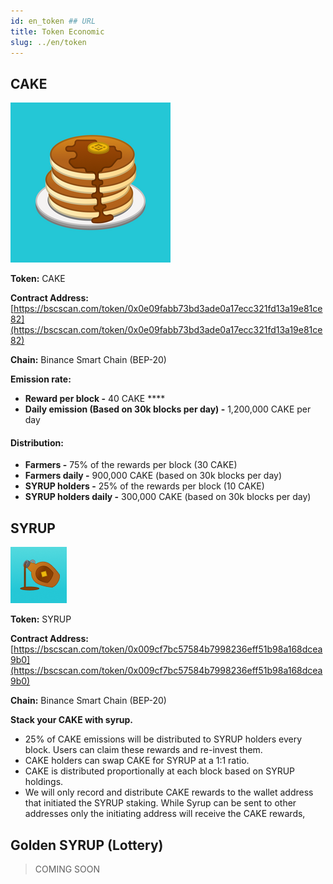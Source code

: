 ```yaml
---
id: en_token ## URL
title: Token Economic
slug: ../en/token
---
```


## CAKE

![img](../static/img/pancake.png)

**Token:** CAKE

**Contract Address:** [https://bscscan.com/token/0x0e09fabb73bd3ade0a17ecc321fd13a19e81ce82](https://bscscan.com/token/0x0e09fabb73bd3ade0a17ecc321fd13a19e81ce82)

**Chain:** Binance Smart Chain \(BEP-20\)

**Emission rate:**

- **Reward per block -** 40 CAKE \*\*\*\*
- **Daily emission \(Based on 30k blocks per day\) -** 1,200,000 CAKE per day

#### **Distribution:**

- **Farmers -** 75% of the rewards per block \(30 CAKE\)
- **Farmers daily -** 900,000 CAKE \(based on 30k blocks per day\)
- **SYRUP holders -** 25% of the rewards per block \(10 CAKE\)
- **SYRUP holders daily -** 300,000 CAKE \(based on 30k blocks per day\)

## SYRUP

![img](../static/img/syrup.png)

**Token:** SYRUP

**Contract Address:** [https://bscscan.com/token/0x009cf7bc57584b7998236eff51b98a168dcea9b0](https://bscscan.com/token/0x009cf7bc57584b7998236eff51b98a168dcea9b0)

**Chain:** Binance Smart Chain \(BEP-20\)

**Stack your CAKE with syrup.**

- 25% of CAKE emissions will be distributed to SYRUP holders every block. Users can claim these rewards and re-invest them.
- CAKE holders can swap CAKE for SYRUP at a 1:1 ratio.
- CAKE is distributed proportionally at each block based on SYRUP holdings.
- We will only record and distribute CAKE rewards to the wallet address that initiated the SYRUP staking. While Syrup can be sent to other addresses only the initiating address will receive the CAKE rewards,

## Golden SYRUP (Lottery)

> COMING SOON
